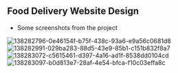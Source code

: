 ## Food Delivery Website Design 

- Some screenshots from the project

![138282796-0e46154f-b75f-438c-93a6-e9a56c0681d8](https://user-images.githubusercontent.com/56016547/193515748-b32d588a-b2d0-4e45-8a08-45d2974701ad.png)
![138282991-029ba283-88d5-43e9-85b1-c151b832f8a7](https://user-images.githubusercontent.com/56016547/193515759-631bc9f8-3602-4038-9b36-87176f1740ac.png)
![138283072-c5615461-d397-4a16-ad1f-8538dd0104cd](https://user-images.githubusercontent.com/56016547/193515781-c85381af-27e1-4ce4-9557-0cae221ac6cc.png)
![138283097-b0d813e7-28af-4e54-bfca-f10c03effa8c](https://user-images.githubusercontent.com/56016547/193515800-c2ed1770-a25c-429e-87fb-987d02a8ba09.png)
